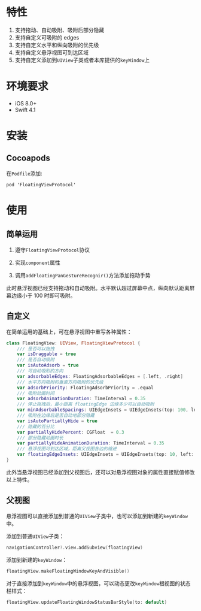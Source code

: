 # 特性

1. 支持拖动、自动吸附、吸附后部分隐藏
2. 支持自定义可吸附的 edges 
3. 支持自定义水平和纵向吸附的优先级
4. 支持自定义悬浮视图可到达区域 
5. 支持自定义添加到`UIView`子类或者本库提供的`keyWindow`上

# 环境要求

- iOS 8.0+
- Swift 4.1

# 安装

## Cocoapods

在`Podfile`添加:

```
pod 'FloatingViewProtocol'
```

# 使用

## 简单运用

1. 遵守`FloatingViewProtocol`协议

2. 实现`component`属性

3. 调用`addFloatingPanGestureRecognir()`方法添加拖动手势

此时悬浮视图已经支持拖动和自动吸附。水平默认超过屏幕中点，纵向默认距离屏幕边缘小于 100 时即可吸附。

## 自定义

在简单运用的基础上，可在悬浮视图中重写各种属性：

```swift
class FloatingView: UIView, FloatingViewProtocol {
    /// 是否可以拖拽
    var isDraggable = true
    /// 是否自动吸附
    var isAutoAdsorb = true
    /// 可自动吸附的方向
    var adsorbableEdges: FloatingAdsorbableEdges = [.left, .right]
    /// 水平方向吸附和垂直方向吸附的优先级
    var adsorbPriority: FloatingAdsorbPriority = .equal
    /// 吸附动画时间
    var adsorbAnimationDuration: TimeInterval = 0.35
    /// 停止拖拽后，最小距离 floatingEdge 边缘多少可以自动吸附
    var minAdsorbableSpacings: UIEdgeInsets = UIEdgeInsets(top: 100, left: 50, bottom: 100, right: 50)
    /// 吸附在边缘后是否自动地部分隐藏
    var isAutoPartiallyHide = true
    /// 隐藏的百分比
    var partiallyHidePercent: CGFloat  = 0.3
    /// 部分隐藏动画时长
    var partiallyHideAnimationDuration: TimeInterval = 0.35
    /// 悬浮视图可到达区域，距离父视图各边的缩进
    var floatingEdgeInsets: UIEdgeInsets = UIEdgeInsets(top: 10, left: 10, bottom: 10, right: 10)
}
```

此外当悬浮视图已经添加到父视图后，还可以对悬浮视图对象的属性直接赋值修改以上特性。

## 父视图

悬浮视图可以直接添加到普通的`UIView`子类中，也可以添加到新建的`keyWindow`中。

添加到普通`UIView`子类：

```swift
navigationController?.view.addSubview(floatingView)
```

添加到新建的`keyWindow`：

```swift
floatingView.makeFloatingWindowKeyAndVisible()
```

对于直接添加到`keyWindow`中的悬浮视图，可以动态更改`keyWindow`根视图的状态栏样式：

```swift
floatingView.updateFloatingWindowStatusBarStyle(to: default)
```
